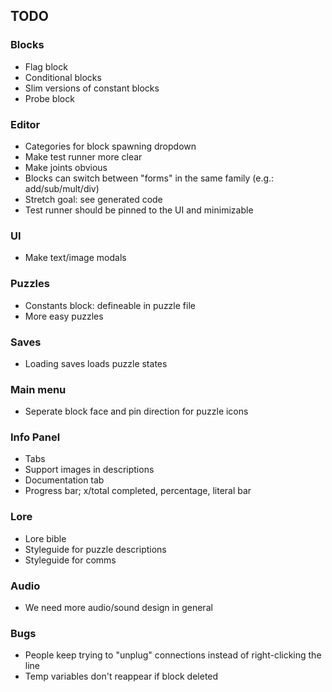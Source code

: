 ## TODO
### Blocks
- Flag block
- Conditional blocks
- Slim versions of constant blocks
- Probe block

### Editor
- Categories for block spawning dropdown
- Make test runner more clear
- Make joints obvious
- Blocks can switch between "forms" in the same family (e.g.: add/sub/mult/div)
- Stretch goal: see generated code
- Test runner should be pinned to the UI and minimizable

### UI
- Make text/image modals

### Puzzles
- Constants block: defineable in puzzle file
- More easy puzzles

### Saves
- Loading saves loads puzzle states

### Main menu
- Seperate block face and pin direction for puzzle icons

### Info Panel
- Tabs
- Support images in descriptions
- Documentation tab
- Progress bar; x/total completed, percentage, literal bar

### Lore
- Lore bible
- Styleguide for puzzle descriptions
- Styleguide for comms

### Audio
- We need more audio/sound design in general

### Bugs
- People keep trying to "unplug" connections instead of right-clicking the line
- Temp variables don't reappear if block deleted
